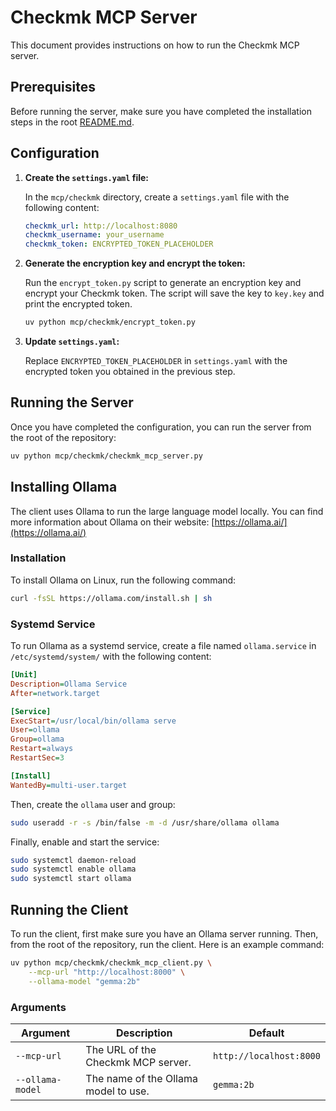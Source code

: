# Checkmk MCP Server

This document provides instructions on how to run the Checkmk MCP server.

## Prerequisites

Before running the server, make sure you have completed the installation steps in the root [README.md](../../README.md).

## Configuration

1.  **Create the `settings.yaml` file:**

    In the `mcp/checkmk` directory, create a `settings.yaml` file with the following content:

    ```yaml
    checkmk_url: http://localhost:8080
    checkmk_username: your_username
    checkmk_token: ENCRYPTED_TOKEN_PLACEHOLDER
    ```

2.  **Generate the encryption key and encrypt the token:**

    Run the `encrypt_token.py` script to generate an encryption key and encrypt your Checkmk token. The script will save the key to `key.key` and print the encrypted token.

    ```bash
    uv python mcp/checkmk/encrypt_token.py
    ```

3.  **Update `settings.yaml`:**

    Replace `ENCRYPTED_TOKEN_PLACEHOLDER` in `settings.yaml` with the encrypted token you obtained in the previous step.

## Running the Server

Once you have completed the configuration, you can run the server from the root of the repository:

```bash
uv python mcp/checkmk/checkmk_mcp_server.py
```

## Installing Ollama

The client uses Ollama to run the large language model locally. You can find more information about Ollama on their website: [https://ollama.ai/](https://ollama.ai/)

### Installation

To install Ollama on Linux, run the following command:

```bash
curl -fsSL https://ollama.com/install.sh | sh
```

### Systemd Service

To run Ollama as a systemd service, create a file named `ollama.service` in `/etc/systemd/system/` with the following content:

```ini
[Unit]
Description=Ollama Service
After=network.target

[Service]
ExecStart=/usr/local/bin/ollama serve
User=ollama
Group=ollama
Restart=always
RestartSec=3

[Install]
WantedBy=multi-user.target
```

Then, create the `ollama` user and group:

```bash
sudo useradd -r -s /bin/false -m -d /usr/share/ollama ollama
```

Finally, enable and start the service:

```bash
sudo systemctl daemon-reload
sudo systemctl enable ollama
sudo systemctl start ollama
```

## Running the Client

To run the client, first make sure you have an Ollama server running.
Then, from the root of the repository, run the client. Here is an example command:

```bash
uv python mcp/checkmk/checkmk_mcp_client.py \
    --mcp-url "http://localhost:8000" \
    --ollama-model "gemma:2b"
```

### Arguments

| Argument       | Description                               | Default                |
| -------------- | ----------------------------------------- | ---------------------- |
| `--mcp-url`      | The URL of the Checkmk MCP server.        | `http://localhost:8000` |
| `--ollama-model` | The name of the Ollama model to use.      | `gemma:2b`             |